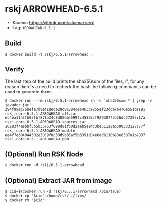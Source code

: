 # rskj ARROWHEAD-6.5.1

* Source: https://github.com/rsksmart/rskj
* Tag: `ARROWHEAD-6.5.1`

## Build

```
$ docker build -t rskj/6.5.1-arrowhead .
```

## Verify

The last step of the build prints the sha256sum of the files, if, for any reason there's a need to recheck the hash the following commands can be used to generate them.

```
$ docker run --rm rskj/6.5.1-arrowhead sh -c 'sha256sum * | grep -v javadoc.jar'
294f99ec76befa7d9ef18eca28d0c884ceb463ce855ef23ddb7a476e551ba191  rskj-core-6.5.1-ARROWHEAD-all.jar
ec4ea3143fb95fbf878b24c8d00ebe5994c4586ecf92930743b26dc77395c17a  rskj-core-6.5.1-ARROWHEAD-sources.jar
16283f4aebbf5b5b35c63f098d81fb0d2aeb5e9fc3be51128ab300333127077f  rskj-core-6.5.1-ARROWHEAD.module
ee4f7e684044302e3819f8c50d9b85af5b3391d14e6ed6110b98e8387a1b2837  rskj-core-6.5.1-ARROWHEAD.pom
```
## (Optional) Run RSK Node
```
$ docker run -d rskj/6.5.1-arrowhead
```

## (Optional) Extract JAR from image

```
$ cid=$(docker run -d rskj/6.5.1-arrowhead /bin/true)
$ docker cp "$cid":/home/rsk/ ./libs/
$ docker rm "$cid"
```
